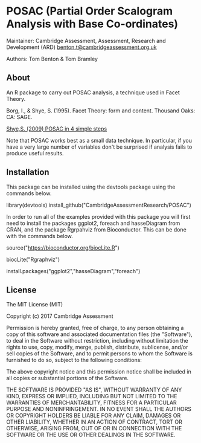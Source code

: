 # POSAC (Partial Order Scalogram Analysis with Base Co-ordinates)

Maintainer: Cambridge Assessment, Assessment, Research and Development (ARD) <benton.t@cambridgeassessment.org.uk>

Authors: Tom Benton & Tom Bramley

## About

An R package to carry out POSAC analysis, a technique used in Facet Theory.

Borg, I., & Shye, S. (1995). Facet Theory: form and content. Thousand Oaks: CA: SAGE.

[Shye,S. (2009) POSAC in 4 simple steps](https://www.researchgate.net/profile/Samuel_Shye/publication/263932933_PARTIAL_ORDER_SCALOGRAM_ANALYSIS_BY_COORDINATES_POSAC_AS_A_FACET_THEORY_MEASUREMENT_PROCEDURE_HOW_TO_DO_POSAC_IN_FOUR_SIMPLE_STEPS/links/0a85e53c638c645503000000.pdf)

Note that POSAC works best as a small data technique. In particular, if you have a very large number of variables 
don't be surprised if analysis fails to produce useful results.

## Installation

This package can be installed using the devtools package using the commands below.

library(devtools)
install_github("CambridgeAssessmentResearch/POSAC")

In order to run all of the examples provided with this package you will first need to install the packages ggplot2, foreach and hasseDiagram from CRAN, and the package Rgrpahviz from Bioconductor. This can be done with the commands below.

source("https://bioconductor.org/biocLite.R")

biocLite("Rgraphviz")

install.packages("ggplot2","hasseDiagram","foreach")

## License

The MIT License (MIT)

Copyright (c) 2017 Cambridge Assessment

Permission is hereby granted, free of charge, to any person obtaining a copy
of this software and associated documentation files (the "Software"), to deal
in the Software without restriction, including without limitation the rights
to use, copy, modify, merge, publish, distribute, sublicense, and/or sell
copies of the Software, and to permit persons to whom the Software is
furnished to do so, subject to the following conditions:

The above copyright notice and this permission notice shall be included in
all copies or substantial portions of the Software.

THE SOFTWARE IS PROVIDED "AS IS", WITHOUT WARRANTY OF ANY KIND, EXPRESS OR
IMPLIED, INCLUDING BUT NOT LIMITED TO THE WARRANTIES OF MERCHANTABILITY,
FITNESS FOR A PARTICULAR PURPOSE AND NONINFRINGEMENT. IN NO EVENT SHALL THE
AUTHORS OR COPYRIGHT HOLDERS BE LIABLE FOR ANY CLAIM, DAMAGES OR OTHER
LIABILITY, WHETHER IN AN ACTION OF CONTRACT, TORT OR OTHERWISE, ARISING FROM,
OUT OF OR IN CONNECTION WITH THE SOFTWARE OR THE USE OR OTHER DEALINGS IN
THE SOFTWARE.
